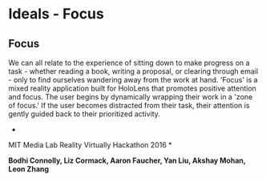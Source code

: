 # Ideals - Focus

## Focus

We can all relate to the experience of sitting down to make progress on a task - whether reading a book, writing a proposal, or clearing through email - only to find ourselves wandering away from the work at hand. 'Focus' is a mixed reality application built for HoloLens that promotes positive attention and focus. The user begins by dynamically wrapping their work in a 'zone of focus.' If the user becomes distracted from their task, their attention is gently guided back to their prioritized activity.

*
MIT Media Lab
Reality Virtually Hackathon 2016
*

**Bodhi Connolly, Liz Cormack, Aaron Faucher, Yan Liu, Akshay Mohan, Leon Zhang**

